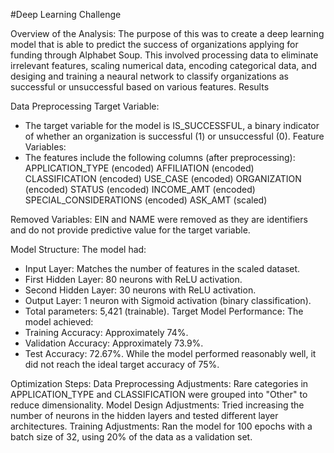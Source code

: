 #Deep Learning Challenge

Overview of the Analysis:
The purpose of this was to create a deep learning model that is able to predict the success of organizations applying for funding through Alphabet Soup. This involved processing data to eliminate irrelevant features, scaling numerical data, encoding categorical data, and desiging and training a neaural network to classify organizations as successful or unsuccessful based on various features.
Results 

Data Preprocessing
Target Variable:
  - The target variable for the model is IS_SUCCESSFUL, a binary indicator of whether an   organization is successful (1) or unsuccessful (0).
Feature Variables:
- The features include the following columns (after preprocessing):
APPLICATION_TYPE (encoded)
AFFILIATION (encoded)
CLASSIFICATION (encoded)
USE_CASE (encoded)
ORGANIZATION (encoded)
STATUS (encoded)
INCOME_AMT (encoded)
SPECIAL_CONSIDERATIONS (encoded)
ASK_AMT (scaled)

Removed Variables:
EIN and NAME were removed as they are identifiers and do not provide predictive value for the target variable.


Model Structure:
The model had:
- Input Layer: Matches the number of features in the scaled dataset.
- First Hidden Layer: 80 neurons with ReLU activation.
- Second Hidden Layer: 30 neurons with ReLU activation.
- Output Layer: 1 neuron with Sigmoid activation (binary classification).
- Total parameters: 5,421 (trainable).
Target Model Performance:
The model achieved:
- Training Accuracy: Approximately 74%.
- Validation Accuracy: Approximately 73.9%.
- Test Accuracy: 72.67%.
While the model performed reasonably well, it did not reach the ideal target accuracy of 75%.

Optimization Steps:
Data Preprocessing Adjustments:
Rare categories in APPLICATION_TYPE and CLASSIFICATION were grouped into "Other" to reduce dimensionality.
Model Design Adjustments:
Tried increasing the number of neurons in the hidden layers and tested different layer architectures.
Training Adjustments:
Ran the model for 100 epochs with a batch size of 32, using 20% of the data as a validation set.
